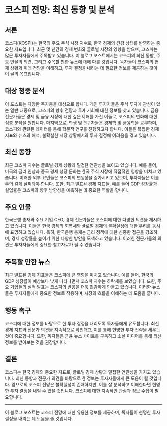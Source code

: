 # 코스피 전망: 최신 동향 및 분석

## 서론
코스피(KOSPI)는 한국의 주요 주식 시장 지수로, 한국 경제의 건강 상태를 반영하는 중요한 지표입니다. 최근 몇 년간의 경제 변화와 글로벌 시장의 영향을 받으며, 코스피는 많은 투자자들에게 주목받고 있습니다. 이 블로그 포스트에서는 코스피의 최신 동향, 주요 인물의 의견, 그리고 주목할 만한 뉴스에 대해 다룰 것입니다. 독자들이 코스피의 현재 상황과 미래 전망을 이해하고, 투자 결정을 내리는 데 필요한 정보를 제공하는 것이 이 글의 목표입니다.

## 대상 청중 분석
이 포스트는 다양한 독자층을 대상으로 합니다. 개인 투자자들은 주식 투자에 관심이 있는 일반 대중으로, 코스피의 향후 전망과 투자 기회에 대한 정보를 찾고 있습니다. 금융 전문가들은 경제 및 금융 시장에 대한 깊은 이해를 가진 이들로, 코스피의 변화에 대한 심층 분석을 원합니다. 마지막으로, 학생 및 연구자들은 경제학 및 금융학을 공부하며, 코스피와 관련된 데이터를 통해 학문적 연구를 진행하고자 합니다. 이들은 복잡한 경제 지표와 뉴스의 해석, 불확실한 시장 상황에서의 투자 결정에 어려움을 겪고 있습니다.

## 최신 동향
최근 코스피 지수는 글로벌 경제 상황과 밀접한 연관성을 보이고 있습니다. 예를 들어, 미국의 금리 인상과 중국 경제 성장 둔화는 한국 주식 시장에 직접적인 영향을 미치고 있습니다. 이러한 외부 요인들은 코스피의 변동성을 증가시키고 있으며, 투자자들은 이를 주의 깊게 살펴봐야 합니다. 또한, 최근 발표된 경제 지표들, 예를 들어 GDP 성장률과 실업률은 코스피의 향후 방향성을 예측하는 데 중요한 역할을 합니다.

## 주요 인물
한국은행 총재와 주요 기업 CEO, 경제 전문가들은 코스피에 대한 다양한 의견을 제시하고 있습니다. 이들은 한국 경제의 회복세와 글로벌 경제의 불확실성에 대한 우려를 동시에 표명하고 있습니다. 특히, 한국은행 총재는 금리 정책에 대한 신중한 접근을 강조하며, 경제 성장률을 높이기 위한 다양한 방안을 모색하고 있습니다. 이러한 전문가들의 의견은 투자자들에게 중요한 참고자료가 될 수 있습니다.

## 주목할 만한 뉴스
최근 발표된 경제 지표들은 코스피에 큰 영향을 미치고 있습니다. 예를 들어, 한국의 GDP 성장률이 예상보다 낮게 나타나면서 코스피 지수는 하락세를 보였습니다. 또한, 주요 기업들의 실적 발표는 코스피의 반응을 더욱 민감하게 만들고 있습니다. 이러한 뉴스들은 투자자들에게 중요한 정보로 작용하며, 시장의 흐름을 이해하는 데 도움을 줍니다.

## 행동 촉구
코스피에 대한 정보를 바탕으로 한 투자 결정을 내리도록 독자들에게 유도합니다. 최신 경제 지표와 전문가 의견을 지속적으로 확인하고, 이를 통해 현명한 투자 전략을 세우는 것이 중요합니다. 또한, 독자들은 금융 뉴스 사이트를 구독하고 소셜 미디어를 통해 최신 정보를 받아보는 것을 권장합니다.

## 결론
코스피는 한국 경제의 중요한 지표로, 글로벌 경제 상황과 밀접한 연관성을 가지고 있습니다. 최신 동향과 전문가 의견을 바탕으로 한 정보는 투자자들에게 큰 도움이 될 것입니다. 앞으로의 코스피 전망은 불확실성이 존재하지만, 이를 잘 분석하고 이해한다면 현명한 투자 결정을 내릴 수 있을 것입니다. 코스피에 대한 지속적인 관심과 정보 수집이 필요합니다.

---

이 블로그 포스트는 코스피 전망에 대한 유용한 정보를 제공하며, 독자들이 현명한 투자 결정을 내리는 데 도움을 줄 것입니다.
